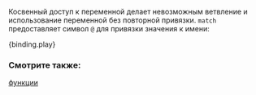 Косвенный доступ к переменной делает невозможным ветвление и использование
переменной без повторной привязки. `match` предоставляет символ `@` 
для привязки значения к имени:

{binding.play}

### Смотрите также:
[функции][functions]

[functions]: ../../fn.html
